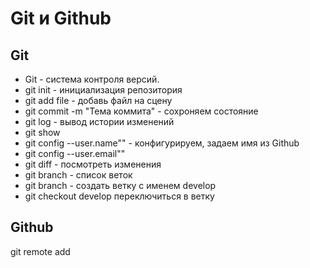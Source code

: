 # Git и Github
## Git
* Git - система контроля версий.
* git init - инициализация репозитория
* git add file - добавь файл на сцену
* git commit -m "Тема коммита" - сохроняем  состояние
* git log - вывод истории изменений
* git show
* git config --user.name"" - конфигурируем, задаем имя из Github
* git config --user.email""
* git diff - посмотреть изменения
* git branch - список веток
* git branch - создать ветку с именем develop
* git checkout develop переключиться в ветку

## Github
git remote add